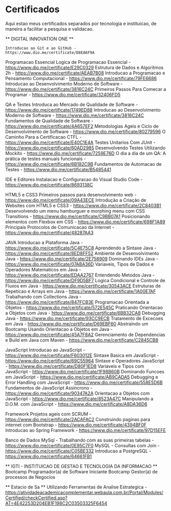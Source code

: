# Certificados
Aqui estao meus certificados separados por tecnologia e instituicao, de maneira a facilitar a pesquisa e validacao.


** DIGITAL INNOVATION ONE **

	Introducao ao Git e ao GitHub - https://www.dio.me/certificate/D8EA6F9A


Programacao Essencial
	Logica de Programacao Essencial - https://www.dio.me/certificate/E29C0329
	Estrutura de Dados e Algoritmos 2h - https://www.dio.me/certificate/AEAB7B08
	Introducao a Programacao e Pensamento Computacional - https://www.dio.me/certificate/79FE6686
	Introducao ao Desenvolvimento Moderno de Software - https://www.dio.me/certificate/3816C24C
	Primeiros Passos Para Comecar a Programar - https://www.dio.me/certificate/32406FD5

QA e Testes
	Introduca ao Mercado de Qualidade de Software - https://www.dio.me/certificate/1749ED88
	Introducao ao Desenvolvimento Moderno de Software - https://www.dio.me/certificate/3816C24C
	Fundamentos de Qualidade de Software - https://www.dio.me/certificate/4A657EF2
	Metodologias Ageis e Ciclo de Desenvolvimento de Software - https://www.dio.me/certificate/80279596
	O Caminho Para a Certificacao CTFL - https://www.dio.me/certificate/E40C1E4A
	Testes Unitarios Com JUnit - https://www.dio.me/certificate/60AD2985
	Desenvolvendo Testes Utilizando Mockito - https://www.dio.me/certificate/7259E76D
	O dia a dia de um QA: A prática de testes manuais funcionais - https://www.dio.me/certificate/6B182C9B
	Fundamentos de Automacao de Testes - https://www.dio.me/certificate/B5485441


IDE e Editores
	Instalacao e Configuracao do Visual Studio Code - https://www.dio.me/certificate/8693138C

HTML5 e CSS3
	Primeiros passos para desenvolvimento web - https://www.dio.me/certificate/09A43ECE
	Introdução a Criação de Websites com HTML5 e CSS3 - https://www.dio.me/certificate/2C8403B1
	Desenvolvendo um menu hamburguer e morphing menu com CSS Transitions - https://www.dio.me/certificate/C9BB07A1
	Posicionando elementos com Flexbox em CSS - https://www.dio.me/certificate/698F1A89
	Principais Protocolos de Comunicacao da Internet - https://www.dio.me/certificate/48287AA3

JAVA
	Introducao a Plataforma Java - https://www.dio.me/certificate/5C4E75C8
	Aprendendo a Sintaxe Java - https://www.dio.me/certificate/8ED8FF52
	Ambiente de Desenvolvimento Java - https://www.dio.me/certificate/2E758909
	Dominando IDEs Java - https://www.dio.me/certificate/07ABA36D
	Variaveis, Tipos de Dados e Operadores Matematicos em Java - https://www.dio.me/certificate/EDAA2767
	Entendendo Metodos Java - https://www.dio.me/certificate/DF9D5BF7
	Logica Condicional e Controle de Fluxos em Java - https://www.dio.me/certificate/30543ACE
	Estruturas de Repeticao e Arrays em Java - https://www.dio.me/certificate/1A00E7AF
	Trabalhando com Collections Java - https://www.dio.me/certificate/847FCB3E
	Programacao Orientada a Objetos - https://www.dio.me/certificate/572E545C
	Praticando Orientacao a Objetos com Java - https://www.dio.me/certificate/6BB32CA8
	Debugging Java - https://www.dio.me/certificate/93CC9ECB
	Tratamento de Excecoes em Java - https://www.dio.me/certificate/D69EBF60
	Abstraindo um Bootcamp Usando Orientacao a Objetos em Java - https://www.dio.me/certificate/45A7F8A2
	Gerenciamento de Dependencias e Build em Java com Maven - https://www.dio.me/certificate/C2845CB8

JavaScript
	Introducao ao JavaScript - https://www.dio.me/certificate/F603012E
	Sintaxe Basica em JavaScript - https://www.dio.me/certificate/69C55964
	Sintaxe e Operadores JavaScript - https://www.dio.me/certificate/D80F1ED8
	Variaveis e Tipos com JavaScript - https://www.dio.me/certificate/1F98B60B
	Dominando Funcoes em JavaScript - https://www.dio.me/certificate/AB9CADA5
	Debugging e Error Handling com JavaScript - https://www.dio.me/certificate/558E5D6B
	Fundamentos de JavaScript Assincrono - https://www.dio.me/certificate/90347A2A
	Orientacao a Objetos com JavaScript - https://www.dio.me/certificate/8523A47C
	Manipulando a D.O.M. com JavaScript - https://www.dio.me/certificate/A8DA36D6

Framework
	Projetos ageis com SCRUM - https://www.dio.me/certificate/2ACAFAC2
	Construindo paginas para internet com Bootstrap - https://www.dio.me/certificate/4394BF0F
	Introducao ao Spring Framework - https://www.dio.me/certificate/97D15EFE

Banco de Dados
	MySql - Trabalhando com as suas primeiras tabelas - https://www.dio.me/certificate/0E95C7F0
	MySQL - Consultas com Join - https://www.dio.me/certificate/C05BE332
	Introducao a PostgreSQL - https://www.dio.me/certificate/64661FB1



** IGTI - INSTITUICAO DE GESTAO E TECNOLOGIA DA INFORMACAO **
	Bootcamp Programador(a) de Software Iniciante
	Bootcamp Gestor(a) de processos de Negocios



** Estacio de Sa **
	Utilizando Ferramentas de Analise Estrategica - https://atividadeacademicacomplementar.webaula.com.br/Portal/Modules/Certified/checkCertified.asp?AT=4E42253D204EB1F198C2C03503325F6454


